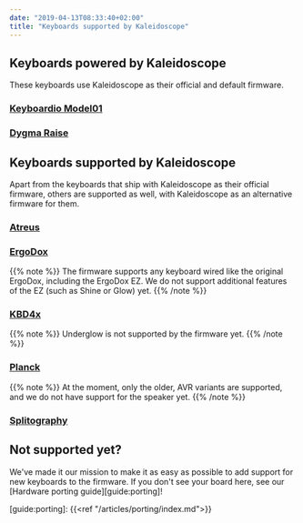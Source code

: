 ```yaml
---
date: "2019-04-13T08:33:40+02:00"
title: "Keyboards supported by Kaleidoscope"
---
```


## Keyboards powered by Kaleidoscope

These keyboards use Kaleidoscope as their official and default firmware.

### [Keyboardio Model01][board:model01]

 [board:model01]: https://shop.keyboard.io/

### [Dygma Raise][board:raise]

 [board:raise]: https://www.dygma.com/raise/

## Keyboards supported by Kaleidoscope

Apart from the keyboards that ship with Kaleidoscope as their official firmware,
others are supported as well, with Kaleidoscope as an alternative firmware for
them.

### [Atreus][board:atreus]

 [board:atreus]: https://atreus.technomancy.us/

### [ErgoDox][board:ergodox]

 [board:ergodox]: https://ergodox-ez.com/

{{% note %}}
The firmware supports any keyboard wired like the original ErgoDox, including
the ErgoDox EZ. We do not support additional features of the EZ (such as Shine
or Glow) yet.
{{% /note %}}

### [KBD4x][board:kbd4x]

 [board:kbd4x]: https://candykeys.com/product/kbd4x-custom

{{% note %}}
Underglow is not supported by the firmware yet.
{{% /note %}}

### [Planck][board:planck]

 [board:planck]: https://olkb.com/planck

{{% note %}}
At the moment, only the older, AVR variants are supported, and we do not have
support for the speaker yet.
{{% /note %}}

### [Splitography][board:splitography]

 [board:splitography]: https://softhruf.love/collections/writers

## Not supported yet?

We've made it our mission to make it as easy as possible to add support for new
keyboards to the firmware. If you don't see your board here, see our [Hardware
porting guide][guide:porting]!

 [guide:porting]: {{<ref "/articles/porting/index.md">}}

